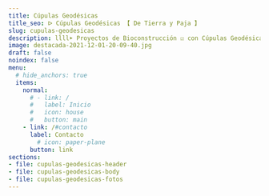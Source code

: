 ```yaml
---
title: Cúpulas Geodésicas
title_seo: ᐅ Cúpulas Geodésicas 【 De Tierra y Paja 】
slug: cupulas-geodesicas
description: llll➤ Proyectos de Bioconstrucción ☑️ con Cúpulas Geodésicas centradas en la madera, la tierra y la paja como materiales para la construcción de viviendas.
image: destacada-2021-12-01-20-09-40.jpg
draft: false
noindex: false
menu:
  # hide_anchors: true
  items:
    normal:
      # - link: /
      #   label: Inicio
      #   icon: house
      #   button: main
    - link: /#contacto
      label: Contacto
        # icon: paper-plane
      button: link
sections:
- file: cupulas-geodesicas-header
- file: cupulas-geodesicas-body
- file: cupulas-geodesicas-fotos
---
```

